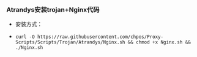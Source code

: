 ### Atrandys安装trojan+Nginx代码

* 安装方式：

* `curl -O https://raw.githubusercontent.com/chpos/Proxy-Scripts/Scripts/Trojan/Atrandys/Nginx.sh && chmod +x Nginx.sh && ./Nginx.sh`

